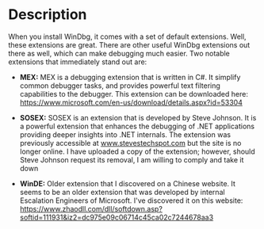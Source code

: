 # Description

When you install WinDbg, it comes with a set of default extensions. Well, these extensions are great. There are other useful WinDbg extensions out there as well, which can make debugging much easier. Two notable extensions that immediately stand out are:

- **MEX:** MEX is a debugging extension that is written in C#. It simplify common debugger tasks, and provides powerful text filtering capabilities to the debugger. This extension can be downloaded here: https://www.microsoft.com/en-us/download/details.aspx?id=53304
  
- **SOSEX:** SOSEX is an extension that is developed by Steve Johnson. It is a powerful extension that enhances the debugging of .NET applications providing deeper insights into .NET internals. The extension was previously accessible at www.stevestechspot.com but the site is no longer online. I have uploaded a copy of the extension; however, should Steve Johnson request its removal, I am willing to comply and take it down

- **WinDE:** Older extension that I discovered on a Chinese website. It seems to be an older extension that was developed by internal Escalation Engineers of Microsoft. I've discovered it on this website: https://www.zhaodll.com/dll/softdown.asp?softid=111931&iz2=dc975e09c06714c45ca02c7244678aa3

